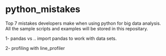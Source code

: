 # python_mistakes
Top 7 mistakes developers make when using python for big data analysis.
All the sample scripts and examples will be stored in this repositary.

1- pandas vs ..
import pandas to work with data sets.

2- profiling with line_profiler

 
